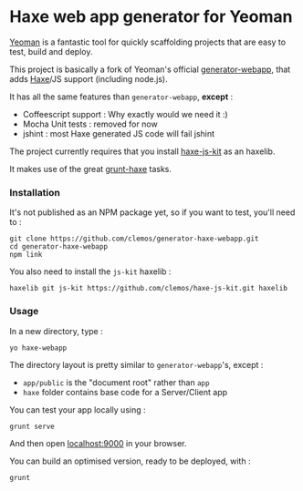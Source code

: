 # Haxe web app generator for Yeoman

[Yeoman](http://yeoman.io/) is a fantastic tool for quickly scaffolding projects that are easy to test, build and deploy.

This project is basically a fork of Yeoman's official [generator-webapp](https://github.com/yeoman/generator-webapp), that adds [Haxe](http://haxe.org)/JS support (including node.js).

It has all the same features than `generator-webapp`, **except** :
* Coffeescript support : Why exactly would we need it :)
* Mocha Unit tests : removed for now
* jshint : most Haxe generated JS code will fail jshint

The project currently requires that you install [haxe-js-kit](https://github.com/clemos/haxe-js-kit) as an haxelib.

It makes use of the great [grunt-haxe](https://github.com/Fintan/grunt-haxe) tasks.

### Installation

It's not published as an NPM package yet, so if you want to test, you'll need to :
```
git clone https://github.com/clemos/generator-haxe-webapp.git
cd generator-haxe-webapp
npm link
```
You also need to install the `js-kit` haxelib :
```
haxelib git js-kit https://github.com/clemos/haxe-js-kit.git haxelib
```

### Usage

In a new directory, type :
```
yo haxe-webapp
```
The directory layout is pretty similar to `generator-webapp`'s, except :
* `app/public` is the "document root" rather than `app`
* `haxe` folder contains base code for a Server/Client app

You can test your app locally using :
```
grunt serve
```
And then open [localhost:9000](http://localhost:9000) in your browser.

You can build an optimised version, ready to be deployed, with :
```
grunt
```
